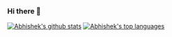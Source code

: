 ### Hi there 👋

<!--
**Abhishek10351/Abhishek10351** is a ✨ _special_ ✨ repository because its `README.md` (this file) appears on your GitHub profile.

Here are some ideas to get you started:

- 🔭 I’m currently working on ...
- 🌱 I’m currently learning ...
- 👯 I’m looking to collaborate on ...
- 🤔 I’m looking for help with ...
- 💬 Ask me about ...
- 📫 How to reach me: ...
- 😄 Pronouns: ...
- ⚡ Fun fact: ...
-->
[![Abhishek's github stats](https://github-readme-stats.vercel.app/api?username=Abhishek10351&theme=blue-green)](https://github.com/anuraghazra/github-readme-stats)
[![Abhishek's top languages](https://github-readme-stats.vercel.app/api/top-langs/?username=Abhishek10351&theme=blue-green)](https://github.com/anuraghazra/github-readme-stats)
